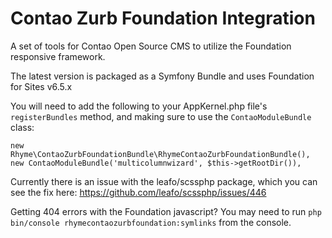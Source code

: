 Contao Zurb Foundation Integration
===============

A set of tools for Contao Open Source CMS to utilize the Foundation responsive framework.

The latest version is packaged as a Symfony Bundle and uses Foundation for Sites v6.5.x

You will need to add the following to your AppKernel.php file's `registerBundles` method, and making sure to use the `ContaoModuleBundle` class:

`new Rhyme\ContaoZurbFoundationBundle\RhymeContaoZurbFoundationBundle(),
new ContaoModuleBundle('multicolumnwizard', $this->getRootDir()),`

Currently there is an issue with the leafo/scssphp package, which you can see the fix here:
https://github.com/leafo/scssphp/issues/446

Getting 404 errors with the Foundation javascript? You may need to run `php bin/console rhymecontaozurbfoundation:symlinks` from the console.
